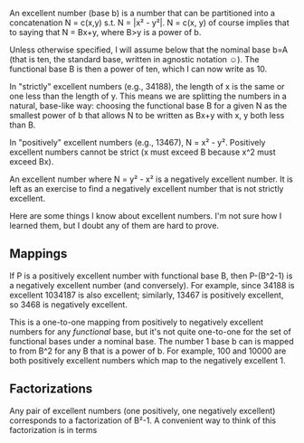 
An excellent number (base b) is a number that can be partitioned into a concatenation N = c(x,y) s.t. N = |x² - y²|. N = c(x, y) of course implies that to saying that N = Bx+y, where B>y is a power of b. 

Unless otherwise specified, I will assume below that the nominal base b=A (that is ten, the standard base, written in agnostic notation ☺). The functional base B is then a power of ten, which I can now write as 10.

In "strictly" excellent numbers (e.g., 34188), the length of x is the same or one less than the length of y. This means we are splitting the numbers in a natural, base-like way: choosing the functional base B for a given N as the smallest power of b that allows N to be written as Bx+y with x, y both less than B. 

In "positively" excellent numbers (e.g., 13467), N = x² - y². Positively excellent numbers cannot be strict (x must exceed B because x^2 must exceed Bx).

An excellent number where N = y² - x² is a negatively excellent number. It is left as an exercise to find a negatively excellent number that is not strictly excellent.

Here are some things I know about excellent numbers. I'm not sure how I learned them, but I doubt any of them are hard to prove.

## Mappings

If P is a positively excellent number with functional base B, then P-(B^2-1) is a negatively excellent number (and conversely). For example, since 34188 is excellent 1034187 is also excellent; similarly, 13467 is positively excellent, so 3468 is negatively excellent. 

This is a one-to-one mapping from positively to negatively excellent numbers for any _functional_ base, but it's not quite one-to-one for the set of functional bases under a nominal base. The number 1 base b can is mapped to from B^2 for any B that is a power of b. For example, 100 and 10000 are both positively excellent numbers which map to the negatively excellent 1.

## Factorizations

Any pair of excellent numbers (one positively, one negatively excellent) corresponds to a factorization of B²-1. A convenient way to think of this factorization is in terms 
